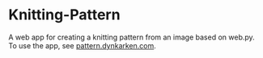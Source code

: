 Knitting-Pattern
================

A web app for creating a knitting pattern from an image based on web.py. To use the app, see [pattern.dynkarken.com](http://pattern.dynkarken.com).
